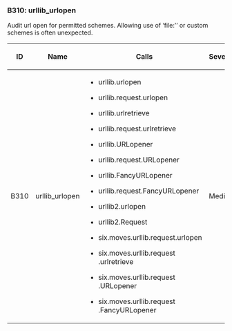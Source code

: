 ### B310: urllib\_urlopen

Audit url open for permitted schemes. Allowing use of ‘file:’’ or custom
schemes is often unexpected.

<table class="docutils align-default">
<colgroup>
<col style="width: 8%" />
<col style="width: 28%" />
<col style="width: 49%" />
<col style="width: 15%" />
</colgroup>
<thead>
<tr class="header row-odd">
<th class="head"><p>ID</p></th>
<th class="head"><p>Name</p></th>
<th class="head"><p>Calls</p></th>
<th class="head"><p>Severity</p></th>
</tr>
</thead>
<tbody>
<tr class="odd row-even">
<td><p>B310</p></td>
<td><p>urllib_urlopen</p></td>
<td><ul>
<li><p>urllib.urlopen</p></li>
<li><p>urllib.request.urlopen</p></li>
<li><p>urllib.urlretrieve</p></li>
<li><p>urllib.request.urlretrieve</p></li>
<li><p>urllib.URLopener</p></li>
<li><p>urllib.request.URLopener</p></li>
<li><p>urllib.FancyURLopener</p></li>
<li><p>urllib.request.FancyURLopener</p></li>
<li><p>urllib2.urlopen</p></li>
<li><p>urllib2.Request</p></li>
<li><p>six.moves.urllib.request.urlopen</p></li>
<li><p>six.moves.urllib.request .urlretrieve</p></li>
<li><p>six.moves.urllib.request .URLopener</p></li>
<li><p>six.moves.urllib.request .FancyURLopener</p></li>
</ul></td>
<td><p>Medium</p></td>
</tr>
</tbody>
</table>
